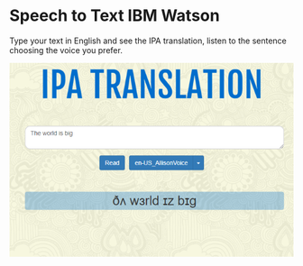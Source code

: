 # Speech to Text IBM Watson 
Type your text in English and see the IPA translation, listen to the sentence choosing
the voice you prefer.

![alt text](speechText.PNG)

